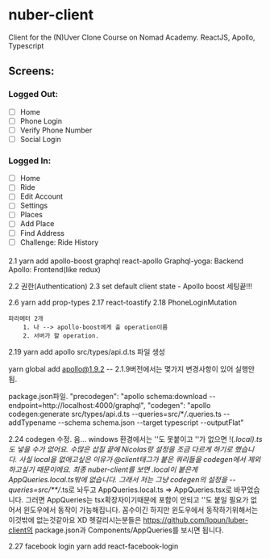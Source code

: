 # nuber-client

Client for the (N)Uver Clone Course on Nomad Academy. ReactJS, Apollo, Typescript

## Screens:

### Logged Out:

- [ ] Home
- [ ] Phone Login
- [ ] Verify Phone Number
- [ ] Social Login

### Logged In:

- [ ] Home
- [ ] Ride
- [ ] Edit Account
- [ ] Settings
- [ ] Places
- [ ] Add Place
- [ ] Find Address
- [ ] Challenge: Ride History

####

2.1 yarn add apollo-boost graphql react-apollo
Graphql-yoga: Backend
Apollo: Frontend(like redux)

2.2 권한(Authentication)
2.3 set default client state - Apollo boost 세팅끝!!!

2.6 yarn add prop-types
2.17 react-toastify
2.18 PhoneLoginMutation

    파라메터 2개
        1. 나 --> apollo-boost에게 출 operation이름
        2. 서버가 할 operation.

2.19 yarn add apollo
src/types/api.d.ts 파일 생성

yarn global add apollo@1.9.2
-- 2.1.9버전에서는 몇가지 변경사항이 있어 실행안됨.

package.json파일.
"precodegen": "apollo schema:download --endpoint=http://localhost:4000/graphql",
"codegen": "apollo codegen:generate src/types/api.d.ts --queries=src/\*_/_.queries.ts --addTypename --schema schema.json --target typescript --outputFlat"

2.24 codegen 수정.
음... windows 환경에서는 ''도 못붙이고 ''가 없으면 !(_.local).ts도 넣을 수가 없어요. 수많은 삽질 끝에 Nicolas랑 설정을 조금 다르게 하기로 했습니다. 사실 local을 없애고싶은 이유가 @client태그가 붙은 쿼리들을 codegen에서 제외하고싶기 때문이에요. 최종 nuber-client를 보면 .local이 붙은게 AppQueries.local.ts밖에 없습니다. 그래서 저는 그냥 codegen의 설정을 --queries=src/\*\*/_.ts로 놔두고 AppQueries.local.ts => AppQueries.tsx로 바꾸었습니다. 그러면 AppQueries는 tsx확장자이기때문에 포함이 안되고 ''도 붙일 필요가 없어서 윈도우에서 동작이 가능해집니다. 꼼수이긴 하지만 윈도우에서 동작하기위해서는 이것밖에 없는것같아요 XD 헷갈리시는분들은 https://github.com/lopun/luber-client의 package.json과 Components/AppQueries를 보시면 됩니다.

2.27 facebook login
yarn add react-facebook-login

